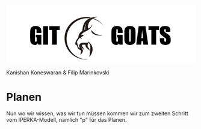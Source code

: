 ![](GitGoats.png)

Kanishan Koneswaran & Filip Marinkovski

# Planen

Nun wo wir wissen, was wir tun müssen kommen wir zum zweiten Schritt vom IPERKA-Modell, nämlich "p" für das Planen.